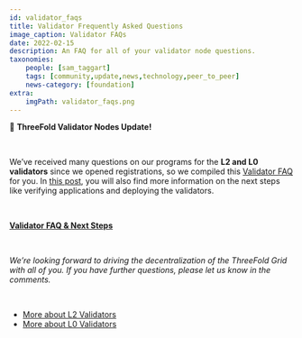 ```yaml
---
id: validator_faqs
title: Validator Frequently Asked Questions
image_caption: Validator FAQs
date: 2022-02-15
description: An FAQ for all of your validator node questions.
taxonomies:
    people: [sam_taggart]
    tags: [community,update,news,technology,peer_to_peer]
    news-category: [foundation]
extra:
    imgPath: validator_faqs.png
---
```


🚨 **ThreeFold Validator Nodes Update!**

<br/>

We’ve received many questions on our programs for the **L2 and L0 validators** since we opened registrations, so we compiled this [Validator FAQ](https://forum.threefold.io/t/all-you-need-to-know-about-our-validator-programs/2208?u=hannahcordes) for you. In [this post](https://forum.threefold.io/t/all-you-need-to-know-about-our-validator-programs/2208?u=hannahcordes), you will also find more information on the next steps like verifying applications and deploying the validators.

<br/>

**[Validator FAQ & Next Steps](https://forum.threefold.io/t/all-you-need-to-know-about-our-validator-programs/2208?u=hannahcordes)**

<br/>

*We’re looking forward to driving the decentralization of the ThreeFold Grid with all of you. If you have further questions, please let us know in the comments.*

<br/>

- [More about L2 Validators](https://forum.threefold.io/t/about-the-validators-signup-l2-category/1862)
- [More about L0 Validators](https://forum.threefold.io/t/about-the-validators-signup-l0-category/1863)